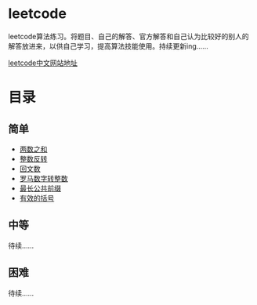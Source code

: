 # leetcode
leetcode算法练习。将题目、自己的解答、官方解答和自己认为比较好的别人的解答放进来，以供自己学习，提高算法技能使用。持续更新ing……

[leetcode中文网站地址](https://leetcode-cn.com)



# 目录

## 简单

- [两数之和](easy/两数之和.md)
- [整数反转](easy/整数反转.md)
- [回文数](easy/回文数.md)
- [罗马数字转整数](easy/罗马数字转整数.md)
- [最长公共前缀](easy/最长公共前缀.md)
- [有效的括号](easy/有效的括号.md)

## 中等

待续……

## 困难

待续……